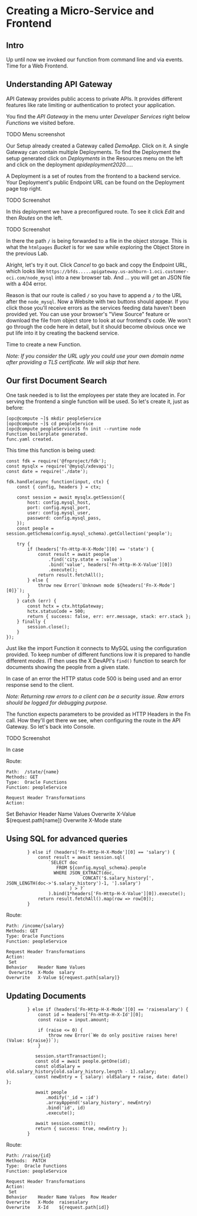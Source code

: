 # Creating a Micro-Service and Frontend

## Intro

Up until now we invoked our function from command line and via events. Time
for a Web Frontend.

## Understanding API Gateway

API Gateway provides public access to private APIs. It provides different
features like rate limiting or authentication to protect your application.

You find the *API Gateway* in the menu unter *Developer Services* right
below *Functions* we visited before.

TODO Menu screenshot

Our Setup already created a Gateway called *DemoApp*. Click on it. A single
Gateway can contain multiple Deployments. To find the Deployment the setup
generated click on *Deployments* in the Resources menu on the left and
click on the deployment *apideployment2020....*.

A Deployment is a set of routes from the frontend to a backend service.
Your Deployment's public Endpoint URL can be found on the Deployment page top
right.

TODO Screenshot

In this deployment we have a preconfigured route. To see it click *Edit* and
then *Routes* on the left.

TODO Screenshot

In there the path `/` is being forwarded to a file in the object storage. This
is what the `htmlpages` *Bucket* is for we saw while exploring the Object Store
in the previous Lab.

Alright, let's try it out. Click *Cancel* to go back and copy the Endpoint
URL, which looks like `https://bfds.....apigateway.us-ashburn-1.oci.customer-oci.com/node_mysql`
into a new browser tab. And ... you will get an JSON file with a 404 error.

Reason is that our route is called `/` so you have to append a `/` to the URL
after the `node_mysql`. Now a Website with two buttons should appear. If you
click those you'll receive errors as the services feeding data haven't been
provided yet. You can use your browser's "View Source" feature or download
the file from object store to look at our frontend's code. We won't go
through the code here in detail, but it should become obvious once we
put life into it by creating the backend service.

Time to create a new Function.

*Note: If you consider the URL ugly you could use your own domain name after
providing a TLS certificate. We will skip that here.*

## Our first Document Search

One task needed is to list the employees per state they are located in.
For serving the frontend a single function will be used. So let's create it,
just as before:

    [opc@compute ~]$ mkdir peopleService
    [opc@compute ~]$ cd peopleService
    [opc@compute peopleService]$ fn init --runtime node 
    Function boilerplate generated.
    func.yaml created.
    
This time this function is being used:

    const fdk = require('@fnproject/fdk');
    const mysqlx = require('@mysql/xdevapi');
    const date = require('./date');

    fdk.handle(async function(input, ctx) {
        const { config, headers } = ctx;

        const session = await mysqlx.getSession({
            host: config.mysql_host,
            port: config.mysql_port,
            user: config.mysql_user,
            password: config.mysql_pass,
        });
        const people = session.getSchema(config.mysql_schema).getCollection('people');

        try {
            if (headers['Fn-Http-H-X-Mode'][0] == 'state') {
                const result = await people
                    .find('city.state = :value')
                    .bind('value', headers['Fn-Http-H-X-Value'][0])
                    .execute();
                return result.fetchAll();
            } else {
                throw new Error(`Unknown mode ${headers['Fn-X-Mode'][0]}`);
            }
        } catch (err) {
            const hctx = ctx.httpGateway;
            hctx.statusCode = 500;
            return { success: false, err: err.message, stack: err.stack };
        } finally {
            session.close();
        }
    });

Just like the import Function it connects to MySQL using the configuration
provided. To keep number of different functions low it is prepared to handle
different *modes*. IT then uses the X DevAPI's `find()` function to search
for documents showing the people from a given state.

In case of an error the HTTP status code 500 is being used and an error
response send to the client.

*Note: Returning raw errors to a client can be a security issue. Raw errors
should be logged for debugging purpose.*

The function expects parameters to be provided as HTTP Headers in the Fn
call. How they'll get there we see, when configuring the route in the
API Gateway. So let's back into Console.

TODO Screenshot



In case

Route:

    Path:  /state/{name}
    Methods: GET
    Type:  Oracle Functions
    Function: peopleService

    Request Header Transformations
    Action:
   Set
    Behavior	Header Name	Values
    Overwrite	X-Value	${request.path[name]}
    Overwrite	X-Mode	state


## Using SQL for advanced queries

            } else if (headers['Fn-Http-H-X-Mode'][0] == 'salary') {
                const result = await session.sql(
                    `SELECT doc
                       FROM ${config.mysql_schema}.people
                      WHERE JSON_EXTRACT(doc,
                                 CONCAT('$.salary_history[', JSON_LENGTH(doc->'$.salary_history')-1, '].salary')
                            ) > ?`
                    ).bind(1*headers['Fn-Http-H-X-Value'][0]).execute();
                return result.fetchAll().map(row => row[0]);
            }

Route:

    Path: /income/{salary}
    Methods: GET
    Type: Oracle Functions
    Function: peopleService

    Request Header Transformations
    Action:
     Set
    Behavior	Header Name	Values
     Overwrite	X-Mode	salary
    Overwrite	X-Value	${request.path[salary]}

## Updating Documents


            } else if (headers['Fn-Http-H-X-Mode'][0] == 'raisesalary') {
                const id = headers['Fn-Http-H-X-Id'][0];
                const raise = input.amount;
    
                if (raise <= 0) {
                    throw new Error(`We do only positive raises here! (Value: ${raise})`);
                }
    
               session.startTransaction();
               const old = await people.getOne(id);
               const oldSalary = old.salary_history[old.salary_history.length - 1].salary;
               const newEntry = { salary: oldSalary + raise, date: date() };
     
               await people
                   .modify('_id = :id')
                   .arrayAppend('salary_history', newEntry)
                   .bind('id', id)
                   .execute();

               await session.commit();
               return { success: true, newEntry };
            }

Route:

    Path: /raise/{id}
    Methods:  PATCH
    Type:  Oracle Functions
    Function: peopleService

    Request Header Transformations
    Action:
     Set
    Behavior	Header Name	Values	Row Header
    Overwrite	X-Mode	raisesalary
    Overwrite	X-Id	${request.path[id]}
